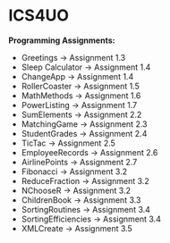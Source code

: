 # ICS4UO
**Programming Assignments:**

 - Greetings -> Assignment 1.3
 - Sleep Calculator -> Assignment 1.4
 - ChangeApp -> Assignment 1.4
 - RollerCoaster -> Assignment 1.5
 - MathMethods -> Assignment 1.6
 - PowerListing -> Assignment 1.7
 - SumElements -> Assignment 2.2
 - MatchingGame -> Assignment 2.3
 - StudentGrades -> Assignment 2.4
 - TicTac -> Assignment 2.5
 - EmployeeRecords -> Assignment 2.6
 - AirlinePoints -> Assignment 2.7
 - Fibonacci -> Assignment 3.2
 - ReduceFraction -> Assignment 3.2
 - NChooseR -> Assignment 3.2
 - ChildrenBook -> Assignment 3.3
 - SortingRoutines -> Assignment 3.4
 - SortingEfficiencies -> Assignment 3.4
 - XMLCreate -> Assignment 3.5